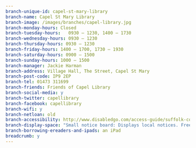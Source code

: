 ```yaml
---
branch-unique-id: capel-st-mary-library
branch-name: Capel St Mary Library
branch-image: /images/branches/capel-library.jpg
branch-monday-hours: Closed
branch-tuesday-hours:	0930 – 1230, 1400 – 1730
branch-wednesday-hours: 0930 – 1230
branch-thursday-hours: 0930 – 1230
branch-friday-hours: 1400 – 1700, 1730 – 1930
branch-saturday-hours: 0900 – 1500
branch-sunday-hours: 1000 – 1500
branch-manager: Jackie Harman
branch-address: Village Hall, The Street, Capel St Mary
branch-post-code: IP9 2EP
branch-tel: 01473 311699
branch-friends: Friends of Capel Library
branch-social-media: y
branch-twitter: capellibrary
branch-facebook: capellibrary
branch-wifi: y
branch-netloan: old
branch-accessibility: http://www.disabledgo.com/access-guide/suffolk-county-council/capel-st-mary-library-2
branch-display-space: "Small notice board: Displays local notices. Free to display notices."
branch-borrowing-ereaders-and-ipads: an iPad
breadcrumb: y
---
```

